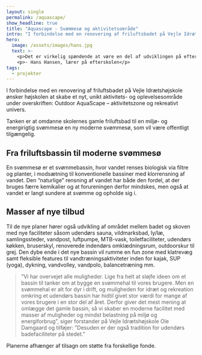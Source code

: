 ```yaml
---
layout: single
permalink: /aquascape/
show_headline: true
title: "Aquascape - Svømmesø og aktivitetsområde"
intro: "I forbindelse med en renovering af friluftsbadet på Vejle Idrætshøjskole ønsker højskolen at skabe et nyt, unikt aktivitets- og oplevelsesområde under overskriften: Outdoor AquaScape – aktivitetszone og rekreativt univers."
hero:
  image: /assets/images/hans.jpg
  text: >-
    <p>Det er virkelig spændende at være en del af udviklingen på efterskolen i øjeblikket. Vi vil være den bedste idrætsefterskole i Danmark, og med mit fag bliver jeg især glad, når jeg kigger ud på, at kunstgræsbanen er blevet renoveret, og at vi har fået lavet en ordentlig atletikbane. Jeg håber, at du vil være med til at støtte op omkring skolen ved at give et bidrag til fonden.</p>
    <p>- Hans Hansen, lærer på efterskolen</p>
tags:
  - projekter
---
```


I forbindelse med en renovering af friluftsbadet på Vejle Idrætshøjskole ønsker højskolen at skabe et nyt, unikt aktivitets- og oplevelsesområde under overskriften: Outdoor AquaScape – aktivitetszone og rekreativt univers.

Tanken er at omdanne skolernes gamle friluftsbad til en miljø- og energirigtig svømmesø en ny moderne svømmesø, som vil være offentligt tilgængelig.

## Fra friluftsbassin til moderne svømmesø

En svømmesø er et svømmebassin, hvor vandet renses biologisk via filtre og planter, i modsætning til konventionelle bassiner med klorrensn­ing af vandet. Den “naturlige” rensning af vandet har både den fordel, at der bruges færre kemikalier og at forureningen derfor mindskes, men også at vandet er langt sundere at svømme og opholde sig i.

## Masser af nye tilbud

Til de nye planer hører også udvikling af området mellem badet og skoven med nye faciliteter såsom udendørs sauna, vildmarksbad, ly/læ, samlingssteder, vandpost, luftpumpe, MTB-vask, toiletfaciliteter, udendørs køkken, bruserskyl, renoverede indendørs omklædningsrum, outdoorskur til grej. Den dybe ende i det nye bassin vil rumme en fun zone med klatrevæg samt fleksible features til vandtræningsaktiviteter inden for kajak, SUP (yoga), dykning, vandvolley, vandpolo, balancetræning mm.

> ”Vi har overvejet alle muligheder. Lige fra helt at sløjfe ideen om et bassin til tanker om at bygge en svømmehal til vores brugere. Men en svømmehal er alt for dyr i drift, og muligheden for idræt og rekreation omkring et udendørs bassin har hidtil givet stor værdi for mange af vores brugere i en stor del af året. Derfor giver det mest mening at omlægge det gamle bassin, så vi skaber en moderne facilitet med masser af muligheder og mindst belastning på miljø og energiforbrug”, siger forstander på Vejle Idrætshøjskole Ole Damgaard og tilføjer: ”Desuden er der også tradition for udendørs badefaciliteter på stedet.”

Planerne afhænger af tilsagn om støtte fra forskellige fonde.
